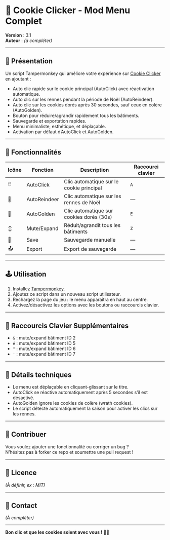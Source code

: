 # 🍪 Cookie Clicker - Mod Menu Complet

**Version** : 3.1  
**Auteur** : _(à compléter)_  

---

## 🚀 Présentation

Un script Tampermonkey qui améliore votre expérience sur [Cookie Clicker](https://orteil.dashnet.org/cookieclicker/) en ajoutant :

- Auto clic rapide sur le cookie principal (AutoClick) avec réactivation automatique.
- Auto clic sur les rennes pendant la période de Noël (AutoReindeer).
- Auto clic sur les cookies dorés après 30 secondes, sauf ceux en colère (AutoGolden).
- Bouton pour réduire/agrandir rapidement tous les bâtiments.
- Sauvegarde et exportation rapides.
- Menu minimaliste, esthétique, et déplaçable.
- Activation par défaut d’AutoClick et AutoGolden.

---

## 🎯 Fonctionnalités

| Icône | Fonction       | Description                                | Raccourci clavier |
|-------|----------------|--------------------------------------------|-------------------|
| 🖱️    | AutoClick      | Clic automatique sur le cookie principal   | `A`               |
| 🎅    | AutoReindeer   | Clic automatique sur les rennes de Noël    | —                 |
| 🍪    | AutoGolden     | Clic automatique sur cookies dorés (30s)  | `E`               |
| ↕️    | Mute/Expand    | Réduit/agrandit tous les bâtiments         | `Z`               |
| 💾    | Save           | Sauvegarde manuelle                         | —                 |
| 📤    | Export         | Export de sauvegarde                        | —                 |

---

## 🕹️ Utilisation

1. Installez [Tampermonkey](https://www.tampermonkey.net/).
2. Ajoutez ce script dans un nouveau script utilisateur.
3. Rechargez la page du jeu : le menu apparaîtra en haut au centre.
4. Activez/désactivez les options avec les boutons ou raccourcis clavier.

---

## 🔧 Raccourcis Clavier Supplémentaires

- `&` : mute/expand bâtiment ID 2  
- `é` : mute/expand bâtiment ID 5  
- `"` : mute/expand bâtiment ID 6  
- `'` : mute/expand bâtiment ID 7  

---

## 🧩 Détails techniques

- Le menu est déplaçable en cliquant-glissant sur le titre.
- AutoClick se réactive automatiquement après 5 secondes s’il est désactivé.
- AutoGolden ignore les cookies de colère (wrath cookies).
- Le script détecte automatiquement la saison pour activer les clics sur les rennes.

---

## 🙌 Contribuer

Vous voulez ajouter une fonctionnalité ou corriger un bug ?  
N’hésitez pas à forker ce repo et soumettre une pull request !

---

## 📄 Licence

_(À définir, ex : MIT)_

---

## 💬 Contact

_(À compléter)_

---

**Bon clic et que les cookies soient avec vous !** 🍪✨
